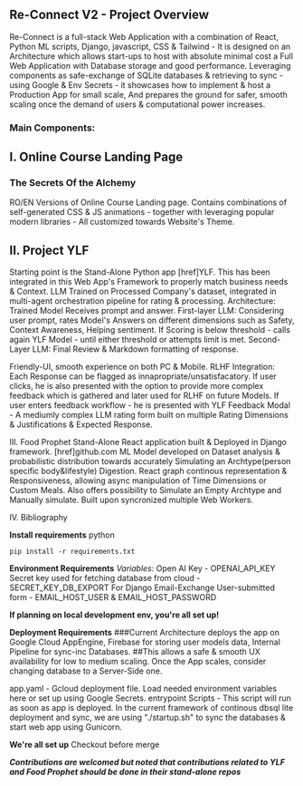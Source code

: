 ## Re-Connect V2 - Project Overview

Re-Connect is a full-stack Web Application with a combination of React, Python ML scripts, Django, javascript, CSS & Tailwind - 
It is designed on an Architecture which allows start-ups to host with absolute minimal cost a Full Web Application with Database storage and good performance.
Leveraging components as safe-exchange of SQLite databases & retrieving to sync - using Google & Env Secrets - it showcases how to implement & host a Production App for small scale,
And prepares the ground for safer, smooth scaling once the demand of users & computational power increases.

### Main Components:

## I. Online Course Landing Page
### The Secrets Of the Alchemy
RO/EN Versions of Online Course Landing page.
Contains combinations of self-generated CSS & JS animations - together with leveraging popular modern libraries - All customized towards Website's Theme.



## II. Project YLF
Starting point is the Stand-Alone Python app [href]YLF.
This has been integrated in this Web App's Framework to properly match business needs & Context.
LLM Trained on Processed Company's dataset, integrated in multi-agent orchestration pipeline for rating & processing.
Architecture: Trained Model Receives prompt and answer.
First-layer LLM: Considering user prompt, rates Model's Answers on different dimensions such as Safety, Context Awareness, Helping sentiment.
If Scoring is below threshold - calls again YLF Model - until either threshold or attempts limit is met.
Second-Layer LLM: Final Review & Markdown formatting of response.

Friendly-UI, smooth experience on both PC & Mobile.
RLHF Integration:
Each Response can be flagged as innapropriate/unsatisfacatory. 
If user clicks, he is also presented with the option to provide more complex feedback which is gathered and later used for RLHF on future Models.
If user enters feedback workflow - he is presented with YLF Feedback Modal - A mediumly complex LLM rating form built on multiple Rating Dimensions & Justifications & Expected Response.


III. Food Prophet
Stand-Alone React application built & Deployed in Django framework.
[href]github.com
ML Model developed on Dataset analysis & probabilistic distribution towards accurately Simulating an Archtype(person specific body&lifestyle) Digestion.
React graph continous representation & Responsiveness, allowing async manipulation of Time Dimensions or Custom Meals.
Also offers possibility to Simulate an Empty Archtype and Manually simulate.
Built upon syncronized multiple Web Workers.

IV. Bibliography



**Install requirements**
python 
```
pip install -r requirements.txt
```

**Environment Requirements**
*Variables:*
Open AI Key - OPENAI_API_KEY
Secret key used for fetching database from cloud - SECRET_KEY_DB_EXPORT
For Django Email-Exchange User-submitted form - EMAIL_HOST_USER & EMAIL_HOST_PASSWORD

**If planning on local development env, you're all set up!**


**Deployment Requirements**
###Current Architecture deploys the app on Google Cloud AppEngine, Firebase for storing user models data, Internal Pipeline for sync-inc Databases.
##This allows a safe & smooth UX availability for low to medium scaling.
Once the App scales, consider changing database to a Server-Side one.

app.yaml - Gcloud deployment file. Load needed environment variables here or set up using Google Secrets.
entrypoint Scripts - This script will run as soon as app is deployed. In the current framework of continous dbsql lite deployment and sync,
we are using "./startup.sh" to sync the databases & start web app using Gunicorn.


**We're all set up**
Checkout before merge



***Contributions are welcomed but noted that contributions related to YLF and Food Prophet should be done in their stand-alone repos***